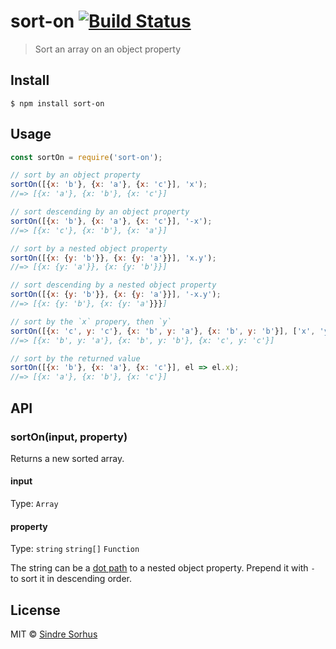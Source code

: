 # sort-on [![Build Status](https://travis-ci.org/sindresorhus/sort-on.svg?branch=master)](https://travis-ci.org/sindresorhus/sort-on)

> Sort an array on an object property


## Install

```
$ npm install sort-on
```


## Usage

```js
const sortOn = require('sort-on');

// sort by an object property
sortOn([{x: 'b'}, {x: 'a'}, {x: 'c'}], 'x');
//=> [{x: 'a'}, {x: 'b'}, {x: 'c'}]

// sort descending by an object property
sortOn([{x: 'b'}, {x: 'a'}, {x: 'c'}], '-x');
//=> [{x: 'c'}, {x: 'b'}, {x: 'a'}]

// sort by a nested object property
sortOn([{x: {y: 'b'}}, {x: {y: 'a'}}], 'x.y');
//=> [{x: {y: 'a'}}, {x: {y: 'b'}}]

// sort descending by a nested object property
sortOn([{x: {y: 'b'}}, {x: {y: 'a'}}], '-x.y');
//=> [{x: {y: 'b'}, {x: {y: 'a'}}}]

// sort by the `x` propery, then `y`
sortOn([{x: 'c', y: 'c'}, {x: 'b', y: 'a'}, {x: 'b', y: 'b'}], ['x', 'y']);
//=> [{x: 'b', y: 'a'}, {x: 'b', y: 'b'}, {x: 'c', y: 'c'}]

// sort by the returned value
sortOn([{x: 'b'}, {x: 'a'}, {x: 'c'}], el => el.x);
//=> [{x: 'a'}, {x: 'b'}, {x: 'c'}]
```


## API

### sortOn(input, property)

Returns a new sorted array.

#### input

Type: `Array`

#### property

Type: `string` `string[]` `Function`

The string can be a [dot path](https://github.com/sindresorhus/dot-prop) to a nested object property. Prepend it with `-` to sort it in descending order.


## License

MIT © [Sindre Sorhus](https://sindresorhus.com)

